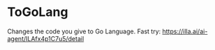 # ToGoLang
Changes the code you give to Go Language.
Fast try: https://illa.ai/ai-agent/ILAfx4p1C7u5/detail
